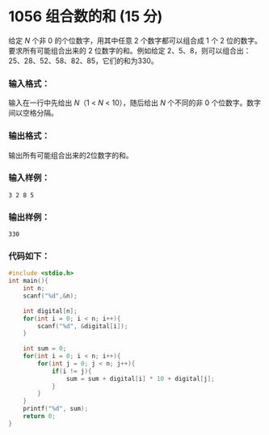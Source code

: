 # 1056 组合数的和 (15 分)
给定 $N$ 个非 0 的个位数字，用其中任意 2 个数字都可以组合成 1 个 2 位的数字。要求所有可能组合出来的 2 位数字的和。例如给定 2、5、8，则可以组合出：25、28、52、58、82、85，它们的和为330。
### 输入格式：
输入在一行中先给出 $N$（1 < $N$ < 10），随后给出 $N$ 个不同的非 0 个位数字。数字间以空格分隔。
### 输出格式：
输出所有可能组合出来的2位数字的和。
### 输入样例：
```
3 2 8 5
```
### 输出样例：
```
330
```
### 代码如下：
```c
#include <stdio.h>
int main(){
    int n;
    scanf("%d",&n);
    
    int digital[n];
    for(int i = 0; i < n; i++){
        scanf("%d", &digital[i]);
    }
    
    int sum = 0;
    for(int i = 0; i < n; i++){
        for(int j = 0; j < n; j++){
            if(i != j){
                sum = sum + digital[i] * 10 + digital[j];
            }
        }
    }
    printf("%d", sum);
    return 0;
}
```